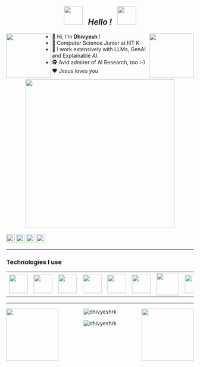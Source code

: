 <div align = "center">
<h2>
<img src="https://user-images.githubusercontent.com/74038190/213844263-a8897a51-32f4-4b3b-b5c2-e1528b89f6f3.png" width="50px" /> &nbsp; <i><b> Hello ! </b> </i> &nbsp; <img src="https://user-images.githubusercontent.com/74038190/213844263-a8897a51-32f4-4b3b-b5c2-e1528b89f6f3.png" width="50px" />
</h2>
</div>

<img align="right" src="https://user-images.githubusercontent.com/74038190/213866269-5d00981c-7c98-46d7-8a8e-16f462f15227.gif" height="120" /></a>

<img align="left" src="https://user-images.githubusercontent.com/74038190/213866269-5d00981c-7c98-46d7-8a8e-16f462f15227.gif" height="120" /></a>

- 👋 Hi, I’m <b> Dhivyesh </b> !
- 👀 Computer Science Junior at IIIT K
- 🌱 I work extensively with LLMs, GenAI and Explainable AI.
- 🕵️ Avid admirer of AI Research, too :-) <br>
❤️ <i> Jesus loves you </i>

<div align = "center" >
<img src="https://user-images.githubusercontent.com/74038190/212749447-bfb7e725-6987-49d9-ae85-2015e3e7cc41.gif" width="400">
<br><br>
</div align = 'center'>
<a href="https://www.linkedin.com/in/dhivyesh-rk"><img src="https://img.shields.io/badge/linkedin-%230077B5.svg?&style=for-the-badge&logo=linkedin&logoColor=white" height=23></a> 
<a href="mailto:dhivyesh.rk@gmail.com"><img src="https://img.shields.io/badge/Gmail-D14836?style=for-the-badge&logo=gmail&logoColor=white" height=23></a>
<a href="https://www.kaggle.com/dhivyeshrk/datasets"><img src="https://img.shields.io/badge/Kaggle-035a7d?style=for-the-badge&logo=kaggle&logoColor=white" height=23></a> 
<a href="https://huggingface.co/dhivyeshrk"><img src="https://img.shields.io/badge/HuggingFace-yellow" height=23></a> 

</div>

--- 

<h3> Technologies I use </h3>
<table>
  <tr>
    <td align="center">
      <a href="https://git-scm.com/">
        <img src="https://git-scm.com/images/logos/downloads/Git-Icon-1788C.svg" height="50" />
      </a>
    </td>
    <td align="center">
      <a href="https://pytorch.org/">
        <img src="https://upload.wikimedia.org/wikipedia/commons/1/10/PyTorch_logo_icon.svg" height="50" />
      </a>
    </td>
    <td align="center">
      <a href="https://www.djangoproject.com/">
        <img src="https://user-images.githubusercontent.com/25181517/223639822-2a01e63a-a7f9-4a39-8930-61431541bc06.png" height="50" />
      </a>
    </td>
    <td align="center">
      <a href="https://www.python.org/">
        <img src="https://upload.wikimedia.org/wikipedia/commons/c/c3/Python-logo-notext.svg" height="50" />
      </a>
    </td>
    <td align="center">
      <a href="https://jupyter.org/">
        <img src="https://upload.wikimedia.org/wikipedia/commons/3/38/Jupyter_logo.svg" height="50" />
      </a>
    </td>
    <td align="center">
      <a href="https://keras.io/">
        <img src="https://upload.wikimedia.org/wikipedia/commons/a/ae/Keras_logo.svg" height="50" />
      </a>
    </td>
    <td align="center">
      <a href="https://huggingface.co/">
        <img src="https://cdn-lfs.huggingface.co/repos/96/a2/96a2c8468c1546e660ac2609e49404b8588fcf5a748761fa72c154b2836b4c83/942cad1ccda905ac5a659dfd2d78b344fccfb84a8a3ac3721e08f488205638a0?response-content-disposition=inline%3B+filename*%3DUTF-8%27%27hf-logo.svg%3B+filename%3D%22hf-logo.svg%22%3B&response-content-type=image%2Fsvg%2Bxml&Expires=1705571272&Policy=eyJTdGF0ZW1lbnQiOlt7IkNvbmRpdGlvbiI6eyJEYXRlTGVzc1RoYW4iOnsiQVdTOkVwb2NoVGltZSI6MTcwNTU3MTI3Mn19LCJSZXNvdXJjZSI6Imh0dHBzOi8vY2RuLWxmcy5odWdnaW5nZmFjZS5jby9yZXBvcy85Ni9hMi85NmEyYzg0NjhjMTU0NmU2NjBhYzI2MDllNDk0MDRiODU4OGZjZjVhNzQ4NzYxZmE3MmMxNTRiMjgzNmI0YzgzLzk0MmNhZDFjY2RhOTA1YWM1YTY1OWRmZDJkNzhiMzQ0ZmNjZmI4NGE4YTNhYzM3MjFlMDhmNDg4MjA1NjM4YTA%7EcmVzcG9uc2UtY29udGVudC1kaXNwb3NpdGlvbj0qJnJlc3BvbnNlLWNvbnRlbnQtdHlwZT0qIn1dfQ__&Signature=Z8p3FLc4Lyyg54tvjNL5skg2IohQ3vZvyD0z1rb0pBkeZ1NBbjVVDc8fAMb-SP8WpjlEsPNsDi2rutdoO8SHCzGykFZ4ed%7E85RthPzte2Rkqazj7BE7iPTHqNEH9u0HBVXqjS-3ZdTwnNyUNORUu1g-EOGJnFML-2zAHXUZTKHZGZAoyUY48agjuJlFLH0qjoxV0AO0lhJ5H4KQzOrOml3wkdnFV1SEHWZyXcaMWhGQtGkoLCjNZUHjAzhTBB5Dzu1afpFlgVZbuck8R7vX4i2LGzfxu0EEMitfcvoo5hvD0z-pjdw4aUHdksrJ8LGIxKpoBkAw1vU-84bYQ3wJX4A__&Key-Pair-Id=KVTP0A1DKRTAX" height="60" />
      </a>
    </td>
    <td align="center">
      <a href="https://www.jetbrains.com/pycharm/">
        <img src="https://upload.wikimedia.org/wikipedia/commons/1/1d/PyCharm_Icon.svg" height="50" />
      </a>
    </td>
  </tr>
</table>



<!-- <img src="https://upload.wikimedia.org/wikipedia/commons/e/ed/Pandas_logo.svg" height="50" /></a>
&nbsp;&nbsp;
<img src="https://upload.wikimedia.org/wikipedia/commons/3/38/Jupyter_logo.svg" height="50" /></a> -->
<!-- &nbsp;&nbsp; -->

--- 
<div align = "center">
<img align="right" src="https://user-images.githubusercontent.com/74038190/213866269-5d00981c-7c98-46d7-8a8e-16f462f15227.gif" height="140" /></a>
<img align="left" src="https://user-images.githubusercontent.com/74038190/213866269-5d00981c-7c98-46d7-8a8e-16f462f15227.gif" height="140" /></a>


<p><img align="center" src="https://github-readme-stats.vercel.app/api/top-langs?username=dhivyeshrk&show_icons=true&locale=en&layout=compact" alt="dhivyeshrk" /></p>


<p><img align="center" src="https://github-readme-streak-stats.herokuapp.com/?user=dhivyeshrk&" alt="dhivyeshrk" /></p>

</div>

<!---
dhivyeshrk/dhivyeshrk is a ✨ special ✨ repository because its `README.md` (this file) appears on your GitHub profile.

You can click the Preview link to take a look at your changes.
--->
